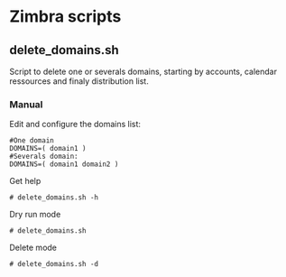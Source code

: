 # Zimbra scripts

## delete_domains.sh
Script to delete one or severals domains, starting by accounts, calendar ressources and finaly distribution list.

### Manual
Edit and configure the domains list:

 	#One domain
 	DOMAINS=( domain1 )
 	#Severals domain:
 	DOMAINS=( domain1 domain2 )


Get help

	# delete_domains.sh -h

Dry run mode

	# delete_domains.sh

Delete mode

	# delete_domains.sh -d
